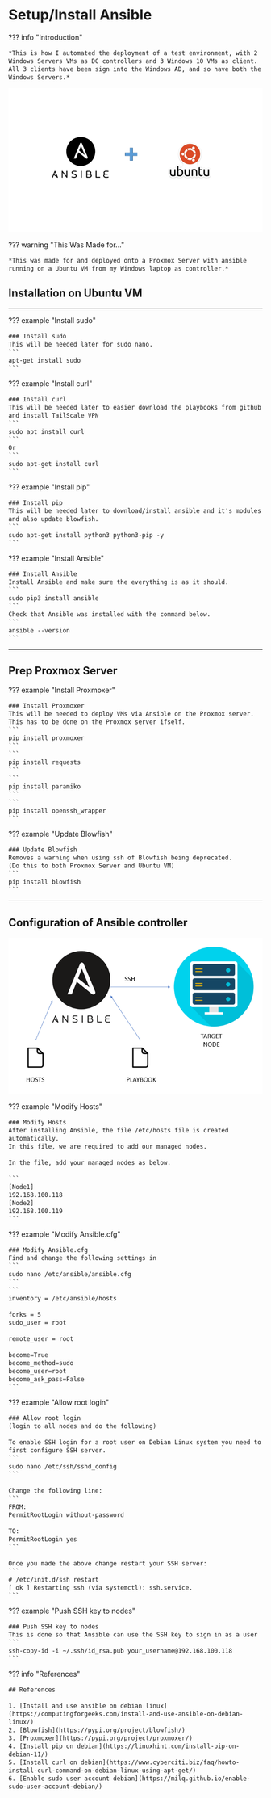 # Setup/Install Ansible

??? info "Introduction"

    *This is how I automated the deployment of a test environment, with 2 Windows Servers VMs as DC controllers and 3 Windows 10 VMs as client. All 3 clients have been sign into the Windows AD, and so have both the Windows Servers.*

![ansible](img/ansible-ubuntu.png)

??? warning "This Was Made for..."

    *This was made for and deployed onto a Proxmox Server with ansible running on a Ubuntu VM from my Windows laptop as controller.*

## Installation on Ubuntu VM

--------------------

??? example "Install sudo"

    ### Install sudo
    This will be needed later for sudo nano.
    ```
    apt-get install sudo 
    ```


??? example "Install curl"

    ### Install curl
    This will be needed later to easier download the playbooks from github and install TailScale VPN
    ```
    sudo apt install curl
    ```
    Or
    ```
    sudo apt-get install curl
    ```



??? example "Install pip"

    ### Install pip
    This will be needed later to download/install ansible and it's modules and also update blowfish.
    ```
    sudo apt-get install python3 python3-pip -y
    ```



??? example "Install Ansible"

    ### Install Ansible
    Install Ansible and make sure the everything is as it should.
    ```
    sudo pip3 install ansible 
    ```
    Check that Ansible was installed with the command below.
    ```
    ansible --version
    ```

----------------

## Prep Proxmox Server

??? example "Install Proxmoxer"

    ### Install Proxmoxer
    This will be needed to deploy VMs via Ansible on the Proxmox server.
    This has to be done on the Proxmox server ifself.
    ```
    pip install proxmoxer
    ```
    ```
    pip install requests
    ```
    ```
    pip install paramiko
    ```
    ```
    pip install openssh_wrapper
    ```



??? example "Update Blowfish"

    ### Update Blowfish
    Removes a warning when using ssh of Blowfish being deprecated. 
    (Do this to both Proxmox Server and Ubuntu VM)
    ```
    pip install blowfish
    ```


--------------------

## Configuration of Ansible controller

![ansible-ssh](img/Ansible-ssh.png)

??? example "Modify Hosts"

    ### Modify Hosts
    After installing Ansible, the file /etc/hosts file is created automatically. 
    In this file, we are required to add our managed nodes.

    In the file, add your managed nodes as below.

    ```
    [Node1]
    192.168.100.118
    [Node2]
    192.168.100.119
    ```



??? example "Modify Ansible.cfg"

    ### Modify Ansible.cfg 
    Find and change the following settings in 
    ```
    sudo nano /etc/ansible/ansible.cfg
    ```
    ```
    inventory = /etc/ansible/hosts

    forks = 5
    sudo_user = root

    remote_user = root

    become=True
    become_method=sudo
    become_user=root
    become_ask_pass=False
    ```



??? example "Allow root login"

    ### Allow root login
    (login to all nodes and do the following)

    To enable SSH login for a root user on Debian Linux system you need to first configure SSH server. 
    ```
    sudo nano /etc/ssh/sshd_config
    ```

    Change the following line:
    ```
    FROM:
    PermitRootLogin without-password
    
    TO:
    PermitRootLogin yes
    ```

    Once you made the above change restart your SSH server:
    ```
    # /etc/init.d/ssh restart
    [ ok ] Restarting ssh (via systemctl): ssh.service.
    ```



??? example "Push SSH key to nodes"

    ### Push SSH key to nodes
    This is done so that Ansible can use the SSH key to sign in as a user
    ```
    ssh-copy-id -i ~/.ssh/id_rsa.pub your_username@192.168.100.118
    ```



??? info "References"

    ## References 

    1. [Install and use ansible on debian linux](https://computingforgeeks.com/install-and-use-ansible-on-debian-linux/)
    2. [Blowfish](https://pypi.org/project/blowfish/)
    3. [Proxmoxer](https://pypi.org/project/proxmoxer/)
    4. [Install pip on debian](https://linuxhint.com/install-pip-on-debian-11/)
    5. [Install curl on debian](https://www.cyberciti.biz/faq/howto-install-curl-command-on-debian-linux-using-apt-get/)
    6. [Enable sudo user account debian](https://milq.github.io/enable-sudo-user-account-debian/)

